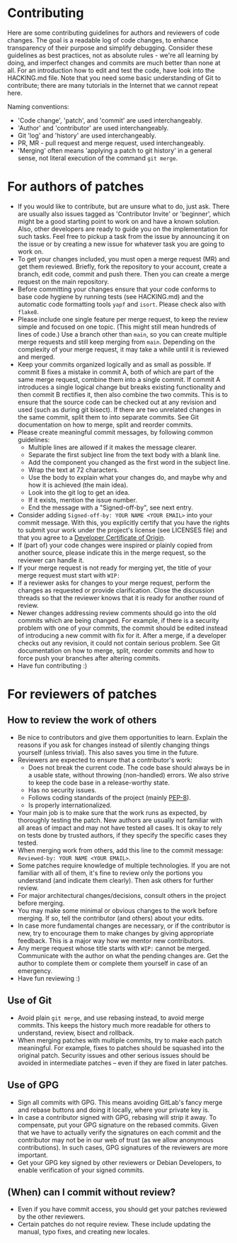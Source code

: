 # Contributing
Here are some contributing guidelines for authors and reviewers of code changes.
The goal is a readable log of code changes, to enhance transparency of their
purpose and simplify debugging. Consider these guidelines as best practices, not
as absolute rules - we're all learning by doing, and imperfect changes and
commits are much better than none at all. For an introduction how to edit and
test the code, have look into the HACKING.md file. Note that you need some basic
understanding of Git to contribute; there are many tutorials in the Internet
that we cannot repeat here.


Naming conventions:
* 'Code change', 'patch', and 'commit' are used interchangeably.
* 'Author' and 'contributor' are used interchangeably.
* Git 'log' and 'history' are used interchangeably.
* PR, MR - pull request and merge request, used interchangeably.
* 'Merging' often means 'applying a patch to git history' in a general sense,
  not literal execution of the command `git merge`.


# For authors of patches
* If you would like to contribute, but are unsure what to do, just ask. There
  are usually also issues tagged as 'Contributor Invite' or 'beginner', which
  might be a good starting point to work on and have a known solution. Also,
  other developers are ready to guide you on the implementation for such tasks.
  Feel free to pickup a task from the issue by announcing it on the issue or by
  creating a new issue for whatever task you are going to work on.
* To get your changes included, you must open a merge request (MR) and get them
  reviewed. Briefly, fork the repository to your account, create a branch, edit
  code, commit and push there. Then you can create a merge request on the main
  repository.
* Before committing your changes ensure that your code conforms to base code
  hygiene by running tests (see HACKING.md) and the automatic code formatting
  tools `yapf` and `isort`. Please check also with `flake8`.
* Please include one single feature per merge request, to keep the review simple
  and focused on one topic. (This might still mean hundreds of lines of code.)
  Use a branch other than `main`, so you can create multiple merge requests
  and still keep merging from `main`. Depending on the complexity of your
  merge request, it may take a while until it is reviewed and merged.
* Keep your commits organized logically and as small as possible. If commit B
  fixes a mistake in commit A, both of which are part of the same merge request,
  combine them into a single commit. If commit A introduces a single logical
  change but breaks existing functionality and then commit B rectifies it, then
  also combine the two commits. This is to ensure that the source code can be
  checked out at any revision and used (such as during git bisect). If there are
  two unrelated changes in the same commit, split them to into separate commits.
  See Git documentation on how to merge, split and reorder commits.
* Please create meaningful commit messages, by following common guidelines:
    * Multiple lines are allowed if it makes the message clearer.
    * Separate the first subject line from the text body with a blank line.
	* Add the component you changed as the first word in the subject line.
    * Wrap the text at 72 characters.
    * Use the body to explain what your changes do, and maybe why and how it is
      achieved (the main idea).
	* Look into the git log to get an idea.
	* If it exists, mention the issue number.
	* End the message with a "Signed-off-by", see next entry.
* Consider adding `Signed-off-by: YOUR NAME <YOUR EMAIL>` into your commit
  message. With this, you explicitly certify that you have the rights to submit
  your work under the project's license (see LICENSES file) and that you agree
  to a [Developer Certificate of Origin](http://developercertificate.org/).
* If (part of) your code changes were inspired or plainly copied from another
  source, please indicate this in the merge request, so the reviewer can handle
  it.
* If your merge request is not ready for merging yet, the title of your merge
  request must start with
  `WIP:`
* If a reviewer asks for changes to your merge request, perform the changes as
  requested or provide clarification. Close the discussion threads so that the
  reviewer knows that it is ready for another round of review.
* Newer changes addressing review comments should go into the old commits which
  are being changed. For example, if there is a security problem with one of
  your commits, the commit should be edited instead of introducing a new commit
  with fix for it. After a merge, if a developer checks out any revision, it
  could not contain serious problem. See Git documentation on how to merge,
  split, reorder commits and how to force push your branches after altering
  commits.
* Have fun contributing :)


# For reviewers of patches

## How to review the work of others
* Be nice to contributors and give them opportunities to learn. Explain the
  reasons if you ask for changes instead of silently changing things yourself
  (unless trivial). This also saves you time in the future.
* Reviewers are expected to ensure that a contributor's work:
    * Does not break the current code. The code base should always be in a
	  usable state, without throwing (non-handled) errors. We also strive to
	  keep the code base in a release-worthy state.
    * Has no security issues.
    * Follows coding standards of the project
	  (mainly [PEP-8](https://www.python.org/dev/peps/pep-0008/)).
    * Is properly internationalized.
* Your main job is to make sure that the work runs as expected, by thoroughly
  testing the patch. New authors are usually not familiar with all areas of
  impact and may not have tested all cases. It is okay to rely on tests done by
  trusted authors, if they specify the specific cases they tested.
* When merging work from others, add this line to the commit message:
  `Reviewed-by: YOUR NAME <YOUR EMAIL>`.
* Some patches require knowledge of multiple technologies. If you are not
  familiar with all of them, it's fine to review only the portions you
  understand (and indicate them clearly). Then ask others for further review.
* For major architectural changes/decisions, consult others in the project
  before merging.
* You may make some minimal or obvious changes to the work before merging. If
  so, tell the contributor (and others) about your edits.
* In case more fundamental changes are necessary, or if the contributor is new,
  try to encourage them to make changes by giving appropriate feedback. This is
  a major way how we mentor new contributors.
* Any merge request whose title starts with `WIP:` cannot be merged. Communicate
  with the author on what the pending changes are. Get the author to complete
  them or complete them yourself in case of an emergency.
* Have fun reviewing :)


## Use of Git
* Avoid plain `git merge`, and use rebasing instead, to avoid merge commits.
  This keeps the history much more readable for others to understand, review,
  bisect and rollback.
* When merging patches with multiple commits, try to make each patch meaningful.
  For example, fixes to patches should be squashed into the original patch.
  Security issues and other serious issues should be avoided in intermediate
  patches – even if they are fixed in later patches.


## Use of GPG
* Sign all commits with GPG. This means avoiding GitLab's fancy merge and rebase
  buttons and doing it locally, where your private key is.
* In case a contributor signed with GPG, rebasing will strip it away. To
  compensate, put your GPG signature on the rebased commits. Given that we have
  to actually verify the signatures on each commit and the contributor may not
  be in our web of trust (as we allow anonymous contributions). In such cases,
  GPG signatures of the reviewers are more important.
* Get your GPG key signed by other reviewers or Debian Developers, to enable
  verification of your signed commits.


## (When) can I commit without review?
* Even if you have commit access, you should get your patches reviewed by the
  other reviewers.
* Certain patches do not require review. These include updating the manual, typo
  fixes, and creating new locales.
